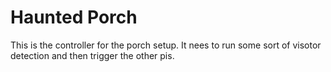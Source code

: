 # Haunted Porch
This is the controller for the porch setup.  It nees to run some sort of visotor detection and then trigger the other pis.
